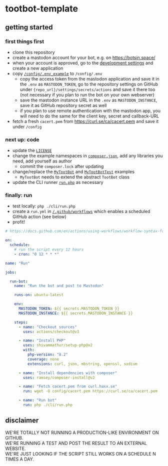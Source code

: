 # tootbot-template

## getting started

### first things first
- clone this repository
- create a mastodon account for your bot, e.g. on https://botsin.space/
- when your account is approved, go to the [development settings](https://botsin.space/settings/applications) and create a new application
- copy [`/config/.env_example`](./config/.env_example) to `/config/.env`
  - copy the access token from the mastodon application and save it in the `.env` as `MASTODON_TOKEN`, go to the repository settings on GitHub under `{repo_url}/settings/secrets/actions` and save it there too (not necessary if you plan to run the bot on your own webserver)
  - save the mastodon instance URL in the `.env` as `MASTODON_INSTANCE`, save it as GitHub repository secret as well
  - if you plan to use remote authentication with the mastodon app, you will need to do the same for the client key, secret and callback-URL
- fetch a fresh `cacert.pem` from https://curl.se/ca/cacert.pem and save it under `/config`

### next up: code
- update the [`LICENSE`](./LICENSE)
- change the example namespaces in [`composer.json`](./composer.json), add any libraries you need, add yourself as author
  - commit the `composer.lock` after updating
- change/replace the [`MyTootBot`](./src/MyTootBot.php) and [`MyTootBotTest`](./tests/MyTootBotTest.php) examples
  - `MyTootBot` needs to extend the abstract `TootBot` class
- update the CLI runner [`run.php`](./cli/run.php) as necessary

### finally: run
- test locally: `php ./cli/run.php`
- create a `run.yml` in [`/.github/workflows`](./.github/workflows) which enables a scheduled GitHub action (see below)
- profit!

```yml
# https://docs.github.com/en/actions/using-workflows/workflow-syntax-for-github-actions

on:
  schedule:
    # run the script every 12 hours
    - cron: "0 12 * * *"

name: "Run"

jobs:

  run-bot:
    name: "Run the bot and post to Mastodon"

    runs-on: ubuntu-latest

    env:
      MASTODON_TOKEN: ${{ secrets.MASTODON_TOKEN }}
      MASTODON_INSTANCE: ${{ secrets.MASTODON_INSTANCE }}

    steps:
      - name: "Checkout sources"
        uses: actions/checkout@v3

      - name: "Install PHP"
        uses: shivammathur/setup-php@v2
        with:
          php-version: "8.2"
          coverage: none
          extensions: curl, json, mbstring, openssl, sodium

      - name: "Install dependencies with composer"
        uses: ramsey/composer-install@v2

      - name: "Fetch cacert.pem from curl.haxx.se"
        run: wget -O config/cacert.pem https://curl.se/ca/cacert.pem

      - name: "Run bot"
        run: php ./cli/run.php
```

## disclaimer

WE'RE TOTALLY NOT RUNNING A PRODUCTION-LIKE ENVIRONMENT ON GITHUB.<br>
WE'RE RUNNING A TEST AND POST THE RESULT TO AN EXTERNAL WEBSITE.<br>
WE'RE JUST LOOKING IF THE SCRIPT STILL WORKS ON A SCHEDULE N TIMES A DAY.
